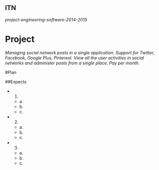 ## ITN
_project-engineering-software-2014-2015_

# Project

_Managing social network posts in a single application. Support for Twitter, Facebook, Google Plus, Pinterest. View all the user activities in social networks and administer posts from a single place. Pay per month._

#Plan

##Expects

* 1.
    * a.
    * b.
    * c.
* 2.
    * a.
    * b.
    * c.
* 3.
    * a.
    * b.
    * c.
